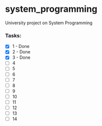 # system_programming
University project on System Programming
### Tasks:
- [x] 1 - Done
- [x] 2 - Done
- [x] 3 - Done
- [ ] 4
- [ ] 5
- [ ] 6
- [ ] 7
- [ ] 8
- [ ] 9
- [ ] 10
- [ ] 11
- [ ] 12
- [ ] 13
- [ ] 14
